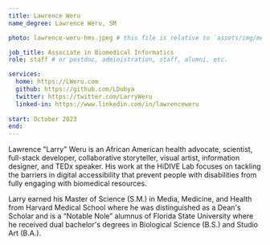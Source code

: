 ```yaml
---
title: Lawrence Weru
name_degree: Lawrence Weru, SM

photo: lawrence-weru-hms.jpeg # this file is relative to `assets/img/members/`

job_title: Associate in Biomedical Informatics
role: staff # or postdoc, administration, staff, alumni, etc.

services:
  home: https://LWeru.com
  github: https://github.com/LDubya
  twitter: https://twitter.com/LarryWeru
  linked-in: https://www.linkedin.com/in/lawrenceweru
  
start: October 2023
end:
---
```

Lawrence "Larry" Weru is an African American health advocate, scientist, full-stack developer, collaborative storyteller, visual artist, information designer, and TEDx speaker. His work at the HiDIVE Lab focuses on tackling the barriers in digital accessibility that prevent people with disabilities from fully engaging with biomedical resources.

Larry earned his Master of Science (S.M.) in Media, Medicine, and Health from Harvard Medical School where he was distinguished as a Dean's Scholar and is a “Notable Nole” alumnus of Florida State University where he received dual bachelor's degrees in Biological Science (B.S.) and Studio Art (B.A.).